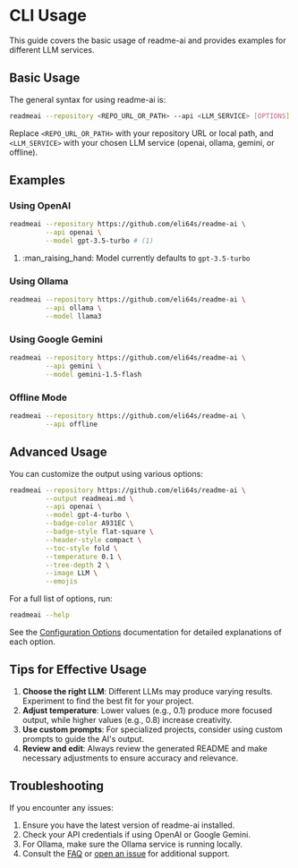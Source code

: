 # CLI Usage

This guide covers the basic usage of readme-ai and provides examples for different LLM services.

## Basic Usage

The general syntax for using readme-ai is:

```sh
readmeai --repository <REPO_URL_OR_PATH> --api <LLM_SERVICE> [OPTIONS]
```

Replace `<REPO_URL_OR_PATH>` with your repository URL or local path, and `<LLM_SERVICE>` with your chosen LLM service (openai, ollama, gemini, or offline).

## Examples

### Using OpenAI

```sh
readmeai --repository https://github.com/eli64s/readme-ai \
         --api openai \
         --model gpt-3.5-turbo # (1)
```

1.  :man_raising_hand: Model currently defaults to `gpt-3.5-turbo`


### Using Ollama

```sh
readmeai --repository https://github.com/eli64s/readme-ai \
         --api ollama \
         --model llama3
```

### Using Google Gemini

```sh
readmeai --repository https://github.com/eli64s/readme-ai \
         --api gemini \
         --model gemini-1.5-flash
```

### Offline Mode

```sh
readmeai --repository https://github.com/eli64s/readme-ai \
         --api offline
```

## Advanced Usage

You can customize the output using various options:

```sh
readmeai --repository https://github.com/eli64s/readme-ai \
         --output readmeai.md \
         --api openai \
         --model gpt-4-turbo \
         --badge-color A931EC \
         --badge-style flat-square \
         --header-style compact \
         --toc-style fold \
         --temperature 0.1 \
         --tree-depth 2 \
         --image LLM \
         --emojis
```

For a full list of options, run:

```sh
readmeai --help
```

See the [Configuration Options](../configuration/cli_options.md) documentation for detailed explanations of each option.

## Tips for Effective Usage

1. **Choose the right LLM**: Different LLMs may produce varying results. Experiment to find the best fit for your project.
2. **Adjust temperature**: Lower values (e.g., 0.1) produce more focused output, while higher values (e.g., 0.8) increase creativity.
3. **Use custom prompts**: For specialized projects, consider using custom prompts to guide the AI's output.
4. **Review and edit**: Always review the generated README and make necessary adjustments to ensure accuracy and relevance.

## Troubleshooting

If you encounter any issues:

1. Ensure you have the latest version of readme-ai installed.
2. Check your API credentials if using OpenAI or Google Gemini.
3. For Ollama, make sure the Ollama service is running locally.
4. Consult the [FAQ](https://github.com/eli64s/readme-ai/issues) or [open an issue](https://github.com/eli64s/readme-ai/issues) for additional support.

